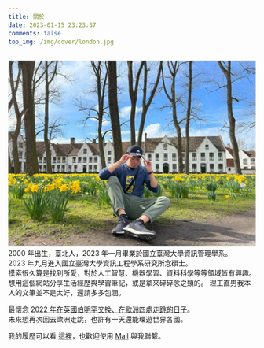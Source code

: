 ```yaml
---
title: 關於
date: 2023-01-15 23:23:37
comments: false
top_img: /img/cover/london.jpg
---
```

![2022/03/13 攝於比利時布魯日](/img/me/brugge.jpg)
2000 年出生，臺北人，2023 年一月畢業於國立臺灣大學資訊管理學系。  
2023 年九月進入國立臺灣大學資訊工程學系研究所念碩士。  
摸索很久算是找到所愛，對於人工智慧、機器學習、資料科學等等領域皆有興趣。  
想用這個網站分享生活經歷與學習筆記，或是拿來碎碎念之類的。
理工直男我本人的文筆並不是太好，還請多多包涵。

最懷念 [2022 年在英國伯明罕交換、在歐洲四處走跳的日子](https://drive.google.com/file/d/14SxoAykrN-P9K9EWbZMy3JPj-MPAvaqB/view?usp=sharing)。  
未來想再次回去歐洲走跳，也許有一天還能環遊世界各國。  

我的履歷可以看 [這裡](https://docs.google.com/document/d/1y3-RGskAtDnl6C83Bwbq_pf8jhSI5daDFfzD9RlFZ50/edit)，也歡迎使用 [Mail](mailto:a0930522803@gmail.com) 與我聯繫。